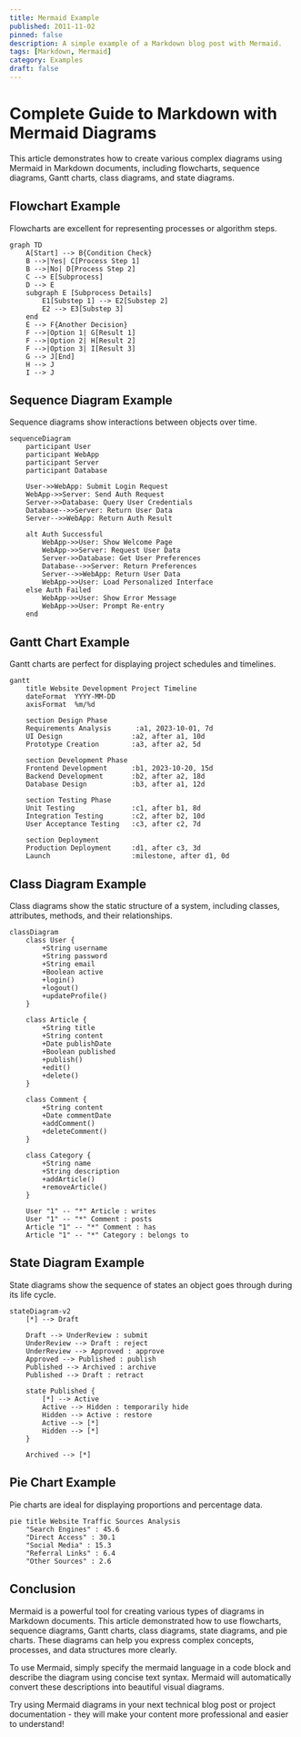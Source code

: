 ```yaml
---
title: Mermaid Example
published: 2011-11-02
pinned: false
description: A simple example of a Markdown blog post with Mermaid.
tags: [Markdown, Mermaid]
category: Examples
draft: false
---
```



# Complete Guide to Markdown with Mermaid Diagrams

This article demonstrates how to create various complex diagrams using Mermaid in Markdown documents, including flowcharts, sequence diagrams, Gantt charts, class diagrams, and state diagrams.


## Flowchart Example

Flowcharts are excellent for representing processes or algorithm steps.

```mermaid
graph TD
    A[Start] --> B{Condition Check}
    B -->|Yes| C[Process Step 1]
    B -->|No| D[Process Step 2]
    C --> E[Subprocess]
    D --> E
    subgraph E [Subprocess Details]
        E1[Substep 1] --> E2[Substep 2]
        E2 --> E3[Substep 3]
    end
    E --> F{Another Decision}
    F -->|Option 1| G[Result 1]
    F -->|Option 2| H[Result 2]
    F -->|Option 3| I[Result 3]
    G --> J[End]
    H --> J
    I --> J
```


## Sequence Diagram Example

Sequence diagrams show interactions between objects over time.

```mermaid
sequenceDiagram
    participant User
    participant WebApp
    participant Server
    participant Database

    User->>WebApp: Submit Login Request
    WebApp->>Server: Send Auth Request
    Server->>Database: Query User Credentials
    Database-->>Server: Return User Data
    Server-->>WebApp: Return Auth Result
    
    alt Auth Successful
        WebApp->>User: Show Welcome Page
        WebApp->>Server: Request User Data
        Server->>Database: Get User Preferences
        Database-->>Server: Return Preferences
        Server-->>WebApp: Return User Data
        WebApp->>User: Load Personalized Interface
    else Auth Failed
        WebApp->>User: Show Error Message
        WebApp->>User: Prompt Re-entry
    end
```


## Gantt Chart Example

Gantt charts are perfect for displaying project schedules and timelines.

```mermaid
gantt
    title Website Development Project Timeline
    dateFormat  YYYY-MM-DD
    axisFormat  %m/%d
    
    section Design Phase
    Requirements Analysis      :a1, 2023-10-01, 7d
    UI Design                 :a2, after a1, 10d
    Prototype Creation        :a3, after a2, 5d
    
    section Development Phase
    Frontend Development      :b1, 2023-10-20, 15d
    Backend Development       :b2, after a2, 18d
    Database Design           :b3, after a1, 12d
    
    section Testing Phase
    Unit Testing              :c1, after b1, 8d
    Integration Testing       :c2, after b2, 10d
    User Acceptance Testing   :c3, after c2, 7d
    
    section Deployment
    Production Deployment     :d1, after c3, 3d
    Launch                    :milestone, after d1, 0d
```


## Class Diagram Example

Class diagrams show the static structure of a system, including classes, attributes, methods, and their relationships.

```mermaid
classDiagram
    class User {
        +String username
        +String password
        +String email
        +Boolean active
        +login()
        +logout()
        +updateProfile()
    }
    
    class Article {
        +String title
        +String content
        +Date publishDate
        +Boolean published
        +publish()
        +edit()
        +delete()
    }
    
    class Comment {
        +String content
        +Date commentDate
        +addComment()
        +deleteComment()
    }
    
    class Category {
        +String name
        +String description
        +addArticle()
        +removeArticle()
    }
    
    User "1" -- "*" Article : writes
    User "1" -- "*" Comment : posts
    Article "1" -- "*" Comment : has
    Article "1" -- "*" Category : belongs to
```


## State Diagram Example

State diagrams show the sequence of states an object goes through during its life cycle.

```mermaid
stateDiagram-v2
    [*] --> Draft
    
    Draft --> UnderReview : submit
    UnderReview --> Draft : reject
    UnderReview --> Approved : approve
    Approved --> Published : publish
    Published --> Archived : archive
    Published --> Draft : retract
    
    state Published {
        [*] --> Active
        Active --> Hidden : temporarily hide
        Hidden --> Active : restore
        Active --> [*]
        Hidden --> [*]
    }
    
    Archived --> [*]
```


## Pie Chart Example

Pie charts are ideal for displaying proportions and percentage data.

```mermaid
pie title Website Traffic Sources Analysis
    "Search Engines" : 45.6
    "Direct Access" : 30.1
    "Social Media" : 15.3
    "Referral Links" : 6.4
    "Other Sources" : 2.6
```


## Conclusion

Mermaid is a powerful tool for creating various types of diagrams in Markdown documents. This article demonstrated how to use flowcharts, sequence diagrams, Gantt charts, class diagrams, state diagrams, and pie charts. These diagrams can help you express complex concepts, processes, and data structures more clearly.

To use Mermaid, simply specify the mermaid language in a code block and describe the diagram using concise text syntax. Mermaid will automatically convert these descriptions into beautiful visual diagrams.

Try using Mermaid diagrams in your next technical blog post or project documentation - they will make your content more professional and easier to understand!